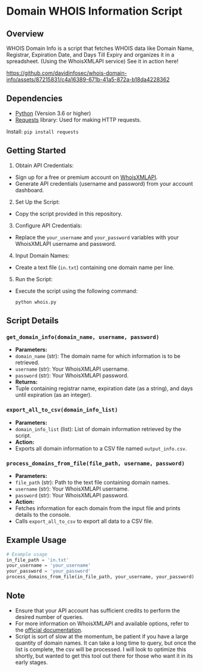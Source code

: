 # Domain WHOIS Information Script

## Overview
WHOIS Domain Info is a script that fetches WHOIS data like Domain Name, Registrar, Expiration Date, and Days Till Expiry and organizes it in a spreadsheet. (Using the WhoisXMLAPI service) See it in action here!


https://github.com/davidinfosec/whois-domain-info/assets/87215831/c4a16389-671b-41a5-872a-b18da4228362


## Dependencies
- [Python](https://www.python.org/downloads/) (Version 3.6 or higher)
- [Requests](https://docs.python-requests.org/en/latest/) library: Used for making HTTP requests.

Install:
``pip install requests``


## Getting Started
1. Obtain API Credentials:
 - Sign up for a free or premium account on [WhoisXMLAPI](https://www.whoisxmlapi.com/).
 - Generate API credentials (username and password) from your account dashboard.

2. Set Up the Script:
 - Copy the script provided in this repository.

3. Configure API Credentials:
 - Replace the `your_username` and `your_password` variables with your WhoisXMLAPI username and password.

4. Input Domain Names:
 - Create a text file (`in.txt`) containing one domain name per line.

5. Run the Script:
 - Execute the script using the following command:
   ```
   python whois.py
   ```

## Script Details

### `get_domain_info(domain_name, username, password)`
- **Parameters:**
- `domain_name` (str): The domain name for which information is to be retrieved.
- `username` (str): Your WhoisXMLAPI username.
- `password` (str): Your WhoisXMLAPI password.
- **Returns:**
- Tuple containing registrar name, expiration date (as a string), and days until expiration (as an integer).

### `export_all_to_csv(domain_info_list)`
- **Parameters:**
- `domain_info_list` (list): List of domain information retrieved by the script.
- **Action:**
- Exports all domain information to a CSV file named `output_info.csv`.

### `process_domains_from_file(file_path, username, password)`
- **Parameters:**
- `file_path` (str): Path to the text file containing domain names.
- `username` (str): Your WhoisXMLAPI username.
- `password` (str): Your WhoisXMLAPI password.
- **Action:**
- Fetches information for each domain from the input file and prints details to the console.
- Calls `export_all_to_csv` to export all data to a CSV file.

## Example Usage
```python
# Example usage
in_file_path = 'in.txt'
your_username = 'your_username'
your_password = 'your_password'
process_domains_from_file(in_file_path, your_username, your_password)
```

## Note

- Ensure that your API account has sufficient credits to perform the desired number of queries.
- For more information on WhoisXMLAPI and available options, refer to the [official documentation](https://www.whoisxmlapi.com/documentation/whois-api.php).
- Script is sort of slow at the momentum, be patient if you have a large quantity of domain names. It can take a long time to query, but once the list is complete, the csv will be processed. I will look to optimize this shortly, but wanted to get this tool out there for those who want it in its early stages.

